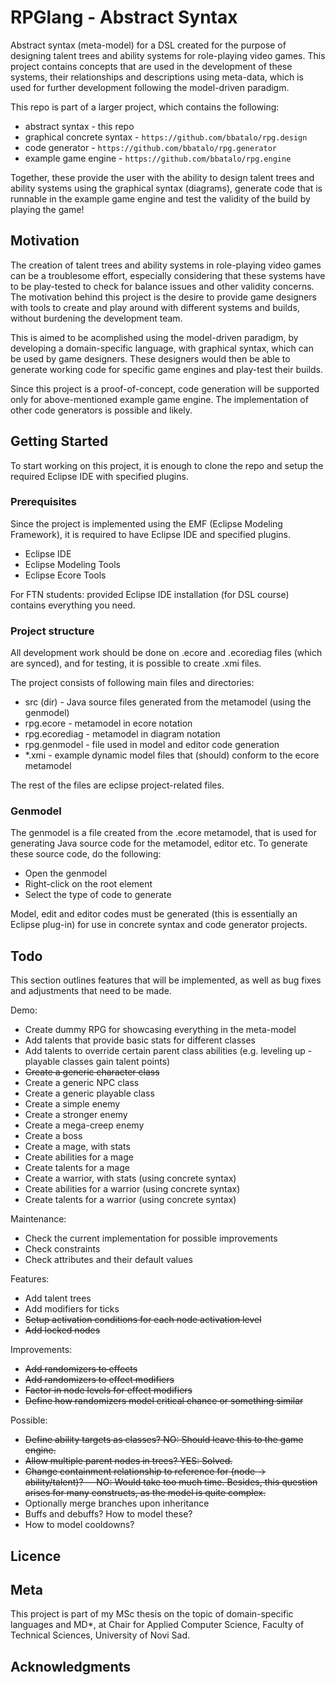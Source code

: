 # RPGlang - Abstract Syntax

Abstract syntax (meta-model) for a DSL created for the purpose of designing talent trees and ability systems for role-playing video games. This project contains concepts that are used in the development of these systems, their relationships and descriptions using meta-data, which is used for further development following the model-driven paradigm.

This repo is part of a larger project, which contains the following:

* abstract syntax - this repo
* graphical concrete syntax - `https://github.com/bbatalo/rpg.design`
* code generator - `https://github.com/bbatalo/rpg.generator`
* example game engine - `https://github.com/bbatalo/rpg.engine`

Together, these provide the user with the ability to design talent trees and ability systems using the graphical syntax (diagrams), generate code that is runnable in the example game engine and test the validity of the build by playing the game!

## Motivation

The creation of talent trees and ability systems in role-playing video games can be a troublesome effort, especially considering that these systems have to be play-tested to check for balance issues and other validity concerns. The motivation behind this project is the desire to provide game designers with tools to create and play around with different systems and builds, without burdening the development team.

This is aimed to be acomplished using the model-driven paradigm, by developing a domain-specific language, with graphical syntax, which can be used by game designers. These designers would then be able to generate working code for specific game engines and play-test their builds.

Since this project is a proof-of-concept, code generation will be supported only for above-mentioned example game engine. The implementation of other code generators is possible and likely.

## Getting Started

To start working on this project, it is enough to clone the repo and setup the required Eclipse IDE with specified plugins.

### Prerequisites

Since the project is implemented using the EMF (Eclipse Modeling Framework), it is required to have Eclipse IDE and specified plugins.

* Eclipse IDE
* Eclipse Modeling Tools
* Eclipse Ecore Tools

For FTN students: provided Eclipse IDE installation (for DSL course) contains everything you need.

### Project structure

All development work should be done on .ecore and .ecorediag files (which are synced), and for testing, it is possible to create .xmi files.

The project consists of following main files and directories:

* src (dir) - Java source files generated from the metamodel (using the genmodel)
* rpg.ecore - metamodel in ecore notation
* rpg.ecorediag - metamodel in diagram notation
* rpg.genmodel - file used in model and editor code generation
* *.xmi - example dynamic model files that (should) conform to the ecore metamodel

The rest of the files are eclipse project-related files.

### Genmodel

The genmodel is a file created from the .ecore metamodel, that is used for generating Java source code for the metamodel, editor etc. To generate these source code, do the following:

* Open the genmodel
* Right-click on the root element
* Select the type of code to generate

Model, edit and editor codes must be generated (this is essentially an Eclipse plug-in) for use in concrete syntax and code generator projects.

## Todo

This section outlines features that will be implemented, as well as bug fixes and adjustments that need to be made.

Demo:

* Create dummy RPG for showcasing everything in the meta-model
* Add talents that provide basic stats for different classes
* Add talents to override certain parent class abilities (e.g. leveling up - playable classes gain talent points)
* ~~Create a generic character class~~
* Create a generic NPC class
* Create a generic playable class
* Create a simple enemy
* Create a stronger enemy
* Create a mega-creep enemy
* Create a boss
* Create a mage, with stats
* Create abilities for a mage
* Create talents for a mage
* Create a warrior, with stats (using concrete syntax)
* Create abilities for a warrior (using concrete syntax)
* Create talents for a warrior (using concrete syntax)

Maintenance:

* Check the current implementation for possible improvements
* Check constraints
* Check attributes and their default values

Features:

* Add talent trees
* Add modifiers for ticks
* ~~Setup activation conditions for each node activation level~~
* ~~Add locked nodes~~

Improvements:

* ~~Add randomizers to effects~~
* ~~Add randomizers to effect modifiers~~
* ~~Factor in node levels for effect modifiers~~
* ~~Define how randomizers model critical chance or something similar~~

Possible:

* ~~Define ability targets as classes? NO: Should leave this to the game engine.~~
* ~~Allow multiple parent nodes in trees? YES: Solved.~~
* ~~Change containment relationship to reference for (node -> ability/talent)? -- NO: Would take too much time. Besides, this question arises for many constructs, as the model is quite complex.~~
* Optionally merge branches upon inheritance
* Buffs and debuffs? How to model these?
* How to model cooldowns?

## Licence

## Meta

This project is part of my MSc thesis on the topic of domain-specific languages and MD*,
at Chair for Applied Computer Science, Faculty of Technical Sciences, University of Novi Sad.

## Acknowledgments
